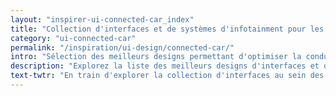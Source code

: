 ```yaml
---
layout: "inspirer-ui-connected-car_index"
title: "Collection d'interfaces et de systèmes d'infotainment pour les voitures connectées"
category: "ui-connected-car"
permalink: "/inspiration/ui-design/connected-car/"
intro: "Sélection des meilleurs designs permettant d'optimiser la conduite, de gérer le véhicule &amp; d'améliorer la sécurité tout en proposant une expérience au conducteur et aux passagers divertissante. N'hésitez pas à partager vos créations ou vos trouvailles."
description: "Explorez la liste des meilleurs designs d'interfaces et de tableaux de bord automobiles du Magazine du Webdesign."
text-twtr: "En train d'explorer la collection d'interfaces au sein des voitures connectées du @MagDuWebdesign"
---
```

